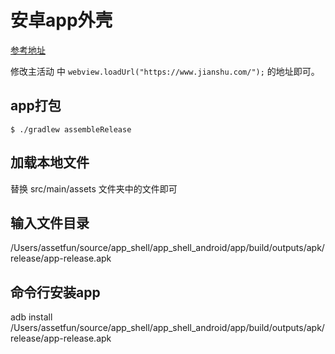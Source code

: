 # 安卓app外壳
[参考地址](https://jerrynest.io/app-android-webview/)



修改主活动 中 `webview.loadUrl("https://www.jianshu.com/");` 的地址即可。

## app打包
```
$ ./gradlew assembleRelease
```


## 加载本地文件

替换 src/main/assets 文件夹中的文件即可

## 输入文件目录

/Users/assetfun/source/app_shell/app_shell_android/app/build/outputs/apk/release/app-release.apk

## 命令行安装app

adb install /Users/assetfun/source/app_shell/app_shell_android/app/build/outputs/apk/release/app-release.apk